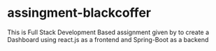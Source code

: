 # assingment-blackcoffer
This is Full Stack Development Based assignment given by to create a Dashboard using react.js as a frontend and Spring-Boot as a backend

